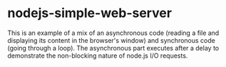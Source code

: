 # nodejs-simple-web-server
This is an example of a mix of an asynchronous code (reading a file and displaying its content in the browser's window) and synchronous code (going through a loop). The asynchronous part executes after a delay to demonstrate the non-blocking nature of node.js I/O requests.
